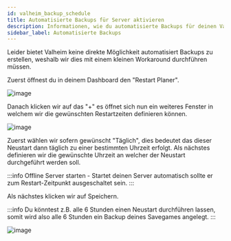 ```yaml
---
id: valheim_backup_schedule
title: Automatisierte Backups für Server aktivieren
description: Informationen, wie du automatisierte Backups für deinen Valheim Server von ZAP-Hosting aktivieren und einstellen kannst - ZAP-Hosting.com Dokumentationen
sidebar_label: Automatisierte Backups
---
```


Leider bietet Valheim keine direkte Möglichkeit automatisiert Backups zu erstellen, weshalb wir dies mit einem kleinen Workaround durchführen müssen.

Zuerst öffnest du in deinem Dashboard den "Restart Planer". 

![image](https://user-images.githubusercontent.com/26007280/189886302-ad4d7043-39fe-4c18-9331-8c1bd373d136.png)

Danach klicken wir auf das "+" es öffnet sich nun ein weiteres Fenster in welchem wir die gewünschten Restartzeiten definieren können.

![image](https://user-images.githubusercontent.com/26007280/189886327-5c4f8c56-a38b-4404-a263-e9de7c124bfd.png)

Zuerst wählen wir sofern gewünscht "Täglich", dies bedeutet das dieser Neustart dann täglich zu einer bestimmten Uhrzeit erfolgt. 
Als nächstes definieren wir die gewünschte Uhrzeit an welcher der Neustart durchgeführt werden soll.

:::info
Offline Server starten - Startet deinen Server automatisch sollte er zum Restart-Zeitpunkt ausgeschaltet sein.
:::

Als nächstes klicken wir auf Speichern.


:::info
Du könntest z.B. alle 6 Stunden einen Neustart durchführen lassen, somit wird also alle 6 Stunden ein Backup deines Savegames angelegt.
:::

![image](https://user-images.githubusercontent.com/26007280/189886355-6ef94846-11ad-41e6-85a8-938eed51d81a.png)

